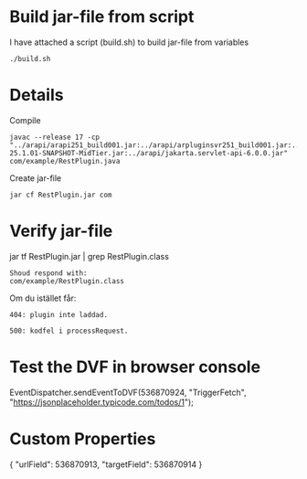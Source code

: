 # Build jar-file from script
I have attached a script (build.sh) to build jar-file from variables
    
    ./build.sh

# Details

Compile

    javac --release 17 -cp "../arapi/arapi251_build001.jar:../arapi/arpluginsvr251_build001.jar:../arapi/MidTier-25.1.01-SNAPSHOT-MidTier.jar:../arapi/jakarta.servlet-api-6.0.0.jar" com/example/RestPlugin.java

Create jar-file

    jar cf RestPlugin.jar com


# Verify jar-file
jar tf RestPlugin.jar | grep RestPlugin.class

    Shoud respond with:
    com/example/RestPlugin.class


Om du istället får:

    404: plugin inte laddad.

    500: kodfel i processRequest.

# Test the DVF in browser console
EventDispatcher.sendEventToDVF(536870924, "TriggerFetch", "https://jsonplaceholder.typicode.com/todos/1");

# Custom Properties
{ "urlField": 536870913, "targetField": 536870914 }